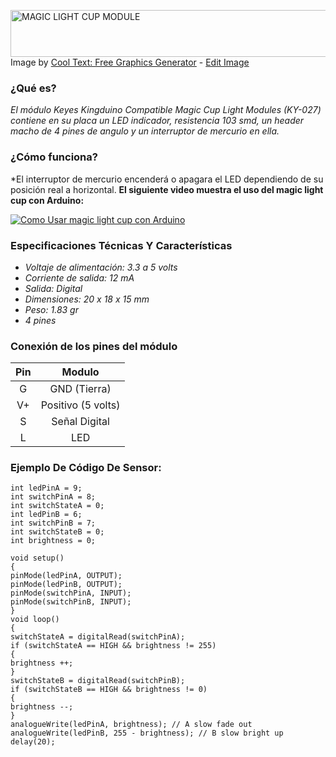 <a href="https://cooltext.com"><img src="https://images.cooltext.com/5470134.png" width="773" height="75" alt="MAGIC LIGHT CUP MODULE" /></a>
<br />Image by <a href="https://cooltext.com">Cool Text: Free Graphics Generator</a> - <a href="https://cooltext.com/Edit-Logo?LogoID=3647584375">Edit Image</a>

### **¿Qué es?** 
*El módulo Keyes Kingduino Compatible Magic Cup Light Modules (KY-027) contiene en su placa un LED indicador, resistencia 103 smd, un header macho de 4 pines de angulo y un interruptor de mercurio en ella.*

### **¿Cómo funciona?**
*El interruptor de mercurio encenderá o apagara el LED dependiendo de su posición real a horizontal. **El siguiente video muestra el uso del magic light cup con Arduino:**



[![Como Usar magic light cup con Arduino](http://img.youtube.com/vi/PT-30OaJF-M/0.jpg)](http://www.youtube.com/watch?v=pCK6prSq8aw)

### **Especificaciones Técnicas Y Características**
+ *Voltaje de alimentación: 3.3 a 5 volts*
+ *Corriente de salida: 12 mA*
+ *Salida: Digital*
+ *Dimensiones: 20 x 18 x 15 mm*
+ *Peso: 1.83 gr*
+ *4 pines*

### **Conexión de los pines del módulo** ###
[id]: https://github.com/aris-dev/Sensores/  "The Dojocat"


| Pin |       Modulo       |
|:---:|:------------------:|
|  G  |    GND (Tierra)    |
|  V+ | Positivo (5 volts) |
|  S  |    Señal Digital   |
|  L  |         LED        |

### **Ejemplo De Código De Sensor:** ####
```
int ledPinA = 9;
int switchPinA = 8;
int switchStateA = 0;
int ledPinB = 6;
int switchPinB = 7;
int switchStateB = 0;
int brightness = 0;

void setup()
{
pinMode(ledPinA, OUTPUT);
pinMode(ledPinB, OUTPUT);
pinMode(switchPinA, INPUT);
pinMode(switchPinB, INPUT);
}
void loop()
{
switchStateA = digitalRead(switchPinA);
if (switchStateA == HIGH && brightness != 255)
{
brightness ++;
}
switchStateB = digitalRead(switchPinB);
if (switchStateB == HIGH && brightness != 0)
{
brightness --;
}
analogueWrite(ledPinA, brightness); // A slow fade out
analogueWrite(ledPinB, 255 - brightness); // B slow bright up
delay(20);
```

